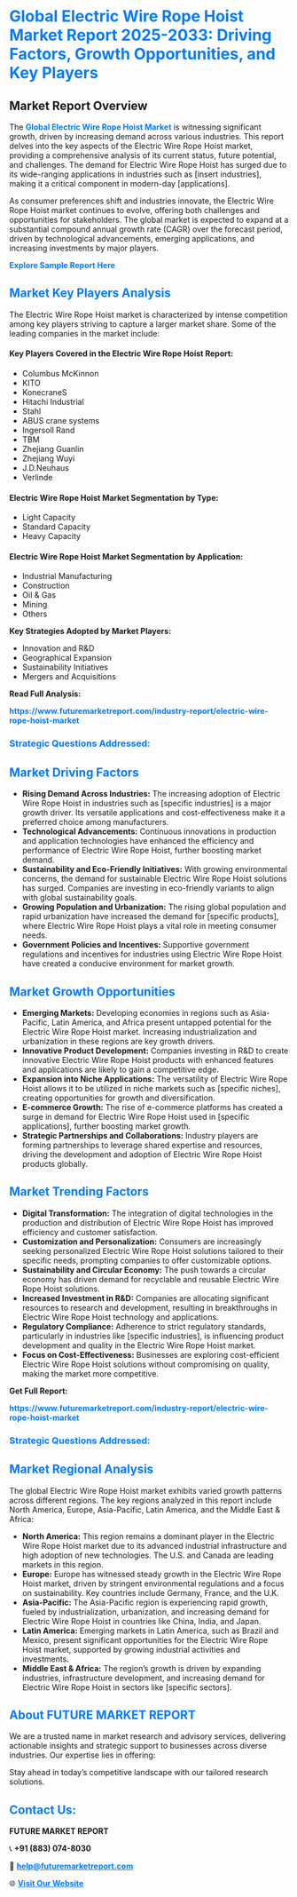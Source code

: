 <h1 style="color: #007BFF;">Global Electric Wire Rope Hoist Market Report 2025-2033: Driving Factors, Growth Opportunities, and Key Players</h1>

<section id="overview">
<h2>Market Report Overview</h2>
<p>The <a href="https://www.futuremarketreport.com/industry-report/electric-wire-rope-hoist-market" style="color: #007BFF; text-decoration: none;"><strong>Global Electric Wire Rope Hoist Market</strong></a> is witnessing significant growth, driven by increasing demand across various industries. This report delves into the key aspects of the Electric Wire Rope Hoist market, providing a comprehensive analysis of its current status, future potential, and challenges. The demand for Electric Wire Rope Hoist has surged due to its wide-ranging applications in industries such as [insert industries], making it a critical component in modern-day [applications].</p>
<p>As consumer preferences shift and industries innovate, the Electric Wire Rope Hoist market continues to evolve, offering both challenges and opportunities for stakeholders. The global market is expected to expand at a substantial compound annual growth rate (CAGR) over the forecast period, driven by technological advancements, emerging applications, and increasing investments by major players.</p>
</section>

<section id="overview">
<p><a href="https://www.futuremarketreport.com/request-sample/reportId=42754" style="color: #007BFF; text-decoration: none;"><strong>Explore Sample Report Here</strong></a></p>
</section>

<section id="key-players">
<h2 style="color: #007BFF;">Market Key Players Analysis</h2>
<p>The Electric Wire Rope Hoist market is characterized by intense competition among key players striving to capture a larger market share. Some of the leading companies in the market include:</p>
<h4>Key Players Covered in the Electric Wire Rope Hoist Report:</h4>
<ul><li>Columbus McKinnon</li><li>KITO</li><li>KonecraneS</li><li>Hitachi Industrial</li><li>Stahl</li><li>ABUS crane systems</li><li>Ingersoll Rand</li><li>TBM</li><li>Zhejiang Guanlin</li><li>Zhejiang Wuyi</li><li>J.D.Neuhaus</li><li>Verlinde</li></ul>
<h4>Electric Wire Rope Hoist Market Segmentation by Type:</h4>
<ul><li>Light Capacity</li><li>Standard Capacity</li><li>Heavy Capacity</li></ul>

<h4>Electric Wire Rope Hoist Market Segmentation by Application:</h4>
<ul><li>Industrial Manufacturing</li><li>Construction</li><li>Oil &amp; Gas</li><li>Mining</li><li>Others</li></ul>
<p><strong>Key Strategies Adopted by Market Players:</strong></p>
<ul>
<li>Innovation and R&D</li>
<li>Geographical Expansion</li>
<li>Sustainability Initiatives</li>
<li>Mergers and Acquisitions</li>
</ul>
</section>

<section>
<p><strong>Read Full Analysis: </strong></p><a href="https://www.futuremarketreport.com/industry-report/electric-wire-rope-hoist-market" style="color: #007BFF; text-decoration: none;"><strong>https://www.futuremarketreport.com/industry-report/electric-wire-rope-hoist-market</strong></a>
<h3 style="color: #007BFF;">Strategic Questions Addressed:</h3>
</section>

<section id="driving-factors">
<h2 style="color: #007BFF;">Market Driving Factors</h2>
<ul>
<li><strong>Rising Demand Across Industries:</strong> The increasing adoption of Electric Wire Rope Hoist in industries such as [specific industries] is a major growth driver. Its versatile applications and cost-effectiveness make it a preferred choice among manufacturers.</li>
<li><strong>Technological Advancements:</strong> Continuous innovations in production and application technologies have enhanced the efficiency and performance of Electric Wire Rope Hoist, further boosting market demand.</li>
<li><strong>Sustainability and Eco-Friendly Initiatives:</strong> With growing environmental concerns, the demand for sustainable Electric Wire Rope Hoist solutions has surged. Companies are investing in eco-friendly variants to align with global sustainability goals.</li>
<li><strong>Growing Population and Urbanization:</strong> The rising global population and rapid urbanization have increased the demand for [specific products], where Electric Wire Rope Hoist plays a vital role in meeting consumer needs.</li>
<li><strong>Government Policies and Incentives:</strong> Supportive government regulations and incentives for industries using Electric Wire Rope Hoist have created a conducive environment for market growth.</li>
</ul>
</section>

<section id="growth-opportunities">
<h2 style="color: #007BFF;">Market Growth Opportunities</h2>
<ul>
<li><strong>Emerging Markets:</strong> Developing economies in regions such as Asia-Pacific, Latin America, and Africa present untapped potential for the Electric Wire Rope Hoist market. Increasing industrialization and urbanization in these regions are key growth drivers.</li>
<li><strong>Innovative Product Development:</strong> Companies investing in R&D to create innovative Electric Wire Rope Hoist products with enhanced features and applications are likely to gain a competitive edge.</li>
<li><strong>Expansion into Niche Applications:</strong> The versatility of Electric Wire Rope Hoist allows it to be utilized in niche markets such as [specific niches], creating opportunities for growth and diversification.</li>
<li><strong>E-commerce Growth:</strong> The rise of e-commerce platforms has created a surge in demand for Electric Wire Rope Hoist used in [specific applications], further boosting market growth.</li>
<li><strong>Strategic Partnerships and Collaborations:</strong> Industry players are forming partnerships to leverage shared expertise and resources, driving the development and adoption of Electric Wire Rope Hoist products globally.</li>
</ul>
</section>

<section id="trending-factors">
<h2 style="color: #007BFF;">Market Trending Factors</h2>
<ul>
<li><strong>Digital Transformation:</strong> The integration of digital technologies in the production and distribution of Electric Wire Rope Hoist has improved efficiency and customer satisfaction.</li>
<li><strong>Customization and Personalization:</strong> Consumers are increasingly seeking personalized Electric Wire Rope Hoist solutions tailored to their specific needs, prompting companies to offer customizable options.</li>
<li><strong>Sustainability and Circular Economy:</strong> The push towards a circular economy has driven demand for recyclable and reusable Electric Wire Rope Hoist solutions.</li>
<li><strong>Increased Investment in R&D:</strong> Companies are allocating significant resources to research and development, resulting in breakthroughs in Electric Wire Rope Hoist technology and applications.</li>
<li><strong>Regulatory Compliance:</strong> Adherence to strict regulatory standards, particularly in industries like [specific industries], is influencing product development and quality in the Electric Wire Rope Hoist market.</li>
<li><strong>Focus on Cost-Effectiveness:</strong> Businesses are exploring cost-efficient Electric Wire Rope Hoist solutions without compromising on quality, making the market more competitive.</li>
</ul>
</section>

<section>
<p><strong>Get Full Report: </strong></p><a href="https://www.futuremarketreport.com/industry-report/electric-wire-rope-hoist-market" style="color: #007BFF; text-decoration: none;"><strong>https://www.futuremarketreport.com/industry-report/electric-wire-rope-hoist-market</strong></a>
<h3 style="color: #007BFF;">Strategic Questions Addressed:</h3>
</section>


<section id="regional-analysis">
<h2 style="color: #007BFF;">Market Regional Analysis</h2>
<p>The global Electric Wire Rope Hoist market exhibits varied growth patterns across different regions. The key regions analyzed in this report include North America, Europe, Asia-Pacific, Latin America, and the Middle East & Africa:</p>
<ul>
<li><strong>North America:</strong> This region remains a dominant player in the Electric Wire Rope Hoist market due to its advanced industrial infrastructure and high adoption of new technologies. The U.S. and Canada are leading markets in this region.</li>
<li><strong>Europe:</strong> Europe has witnessed steady growth in the Electric Wire Rope Hoist market, driven by stringent environmental regulations and a focus on sustainability. Key countries include Germany, France, and the U.K.</li>
<li><strong>Asia-Pacific:</strong> The Asia-Pacific region is experiencing rapid growth, fueled by industrialization, urbanization, and increasing demand for Electric Wire Rope Hoist in countries like China, India, and Japan.</li>
<li><strong>Latin America:</strong> Emerging markets in Latin America, such as Brazil and Mexico, present significant opportunities for the Electric Wire Rope Hoist market, supported by growing industrial activities and investments.</li>
<li><strong>Middle East & Africa:</strong> The region’s growth is driven by expanding industries, infrastructure development, and increasing demand for Electric Wire Rope Hoist in sectors like [specific sectors].</li>
</ul>
</section>

<footer>
<h2 style="color: #007BFF;">About FUTURE MARKET REPORT</h2>
<p>We are a trusted name in market research and advisory services, delivering actionable insights and strategic support to businesses across diverse industries. Our expertise lies in offering:</p>

<p>Stay ahead in today’s competitive landscape with our tailored research solutions.</p>

<h2 style="color: #007BFF;">Contact Us:</h2>
<p><strong>FUTURE MARKET REPORT</strong></p>
<p>📞 <strong>+91 (883) 074-8030</strong></p>
<p>📧 <strong><a href="mailto:help@futuremarketreport.com" style="color: #007BFF;">help@futuremarketreport.com</a></strong></p>
<p>🌐 <strong><a href="https://www.futuremarketreport.com/" style="color: #007BFF;">Visit Our Website</a></strong></p>
</footer>